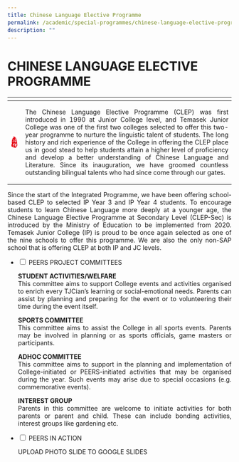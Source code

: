 ```yaml
---
title: Chinese Language Elective Programme
permalink: /academic/special-programmes/chinese-language-elective-programme/
description: ""
---
```

# CHINESE LANGUAGE ELECTIVE PROGRAMME

<table>
<thead>
  <tr>
    <th></th>
    <th></th>
  </tr>
</thead>
<tbody>
  <tr>
    <td><img src="/images/Academic/Special%20programmes/Chinese%20Language%20Elective/Image%201_CLEP%20logo.png" style="width:200px"></td>
    <td><p style="text-align: justify;">The Chinese Language Elective Programme (CLEP) was first introduced in 1990 at Junior College level, and Temasek Junior College was one of the first two colleges selected to offer this two-year programme to nurture the linguistic talent of students. The long history and rich experience of the College in offering the CLEP place us in good stead to help students attain a higher level of proficiency and develop a better understanding of Chinese Language and Literature. Since its inauguration, we have groomed countless outstanding bilingual talents who had since come through our gates.</p>
</td>
  </tr>
</tbody>
</table>

<p style="text-align: justify;">Since the start of the Integrated Programme, we have been offering school-based CLEP to selected IP Year 3 and IP Year 4 students. To encourage students to learn Chinese Language more deeply at a younger age, the Chinese Language Elective Programme at Secondary Level (CLEP-Sec) is introduced by the Ministry of Education to be implemented from 2020. Temasek Junior College (IP) is proud to be once again selected as one of the nine schools to offer this programme. We are also the only non-SAP school that is offering CLEP at both IP and JC levels.</p>

<ul class="jekyllcodex_accordion">
  <li>
    <input type="checkbox" id="accordion1">
    <label for="accordion1">PEERS PROJECT COMMITTEES</label>
    <div>
			<p style="text-align: justify;"><b>STUDENT ACTIVITIES/WELFARE</b><br>This committee aims to support College events and activities organised to enrich every TJCian’s learning or social-emotional needs. Parents can assist by planning and preparing for the event or to volunteering their time during the event itself.</p>
			<p style="text-align: justify;"><b>SPORTS COMMITTEE</b><br>This committee aims to assist the College in all sports events. Parents may be involved in planning or as sports officials, game masters or participants.</p>
			<p style="text-align: justify;"><b>ADHOC COMMITTEE</b><br>This committee aims to support in the planning and implementation of College-initiated or PEERS-initiated activities that may be organised during the year. Such events may arise due to special occasions (e.g. commemorative events).</p>
			<p style="text-align: justify;"><b>INTEREST GROUP</b><br>Parents in this committee are welcome to initiate activities for both parents or parent and child. These can include bonding activities, interest groups like gardening etc.</p>
    </div>
	</li> 
  <li>
    <input type="checkbox" id="accordion2">
    <label for="accordion2">PEERS IN ACTION</label>
    <div>
			<p style="text-align: justify;"> UPLOAD PHOTO SLIDE TO GOOGLE SLIDES</p>
    </div>
	</li> 
	</ul>
